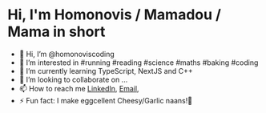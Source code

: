 Hi, I'm Homonovis / Mamadou / Mama in short
============================================


- 👋 Hi, I’m @homonoviscoding
- 👀 I’m interested in #running #reading #science #maths #baking #coding
- 🌱 I’m currently learning TypeScript, NextJS and C++
- 💞️ I’m looking to collaborate on ...
- 📫 How to reach me [LinkedIn](www.linkedin.com/in/mamadou-leye), <a href="mailto:mama.leye@gmail.com">Email</a>, 
- ⚡ Fun fact: I make eggcellent Cheesy/Garlic naans!🍞

<!---
homonoviscoding/homonoviscoding is a ✨ special ✨ repository because its `README.md` (this file) appears on your GitHub profile.
You can click the Preview link to take a look at your changes.
--->

